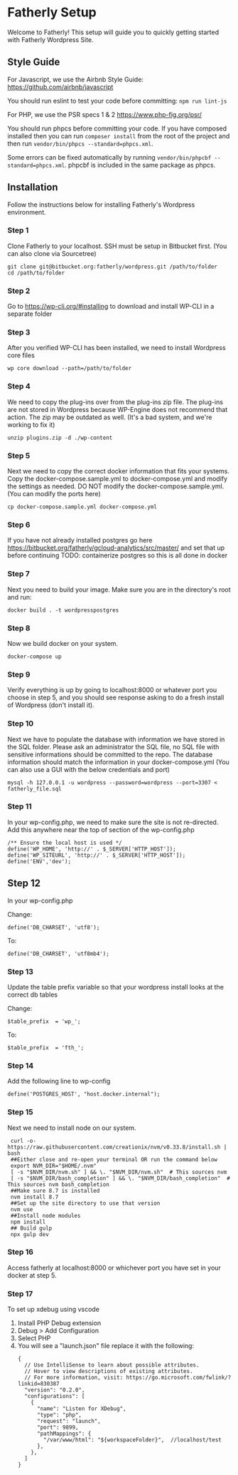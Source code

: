 # Fatherly Setup
Welcome to Fatherly! This setup will guide you to quickly getting started with Fatherly Wordpress Site.

## Style Guide

For Javascript, we use the Airbnb Style Guide: https://github.com/airbnb/javascript

You should run eslint to test your code before committing: `npm run lint-js`

For PHP, we use the PSR specs 1 & 2 https://www.php-fig.org/psr/ 

You should run phpcs before committing your code. If you have composed installed then you can run 
`composer install` from the root of the project and then run `vendor/bin/phpcs --standard=phpcs.xml`.

Some errors can be fixed automatically by running `vendor/bin/phpcbf --standard=phpcs.xml`. phpcbf is included in the
same package as phpcs.

## Installation

Follow the instructions below for installing Fatherly's Wordpress environment.

### Step 1
Clone Fatherly to your localhost. SSH must be setup in Bitbucket first. (You can also clone via Sourcetree)

    git clone git@bitbucket.org:fatherly/wordpress.git /path/to/folder
    cd /path/to/folder
    
    
### Step 2
Go to https://wp-cli.org/#installing to download and install WP-CLI in a separate folder

### Step 3
After you verified WP-CLI has been installed, we need to install Wordpress core files
    
    wp core download --path=/path/to/folder

### Step 4
We need to copy the plug-ins over from the plug-ins zip file. The plug-ins are not stored in Wordpress because WP-Engine does not recommend that action. The zip may be outdated as well. (It's a bad system, and we're working to fix it)

    unzip plugins.zip -d ./wp-content
### Step 5
Next we need to copy the correct docker information that fits your systems. Copy the docker-compose.sample.yml to docker-compose.yml and modify the settings as needed. DO NOT modify the docker-compose.sample.yml. (You can modify the ports here)

    cp docker-compose.sample.yml docker-compose.yml
    
### Step 6
If you have not already installed postgres go here https://bitbucket.org/fatherly/gcloud-analytics/src/master/ and set that up before continuing
TODO: containerize postgres so this is all done in docker      
    
### Step 7  
Next you need to build your image. Make sure you are in the directory's root and run:
    
    docker build . -t wordpresspostgres

### Step 8
Now we build docker on your system.

    docker-compose up

### Step 9
Verify everything is up by going to localhost:8000 or whatever port you choose in step 5, and you should see response asking to do a fresh install of Wordpress (don't install it).

### Step 10
Next we have to populate the database with information we have stored in the SQL folder. Please ask an administrator the SQL file, no SQL file with sensitive informations should be committed to the repo. The database information should match the information in your docker-compose.yml (You can also use a GUI with the below credentials and port)

    mysql -h 127.0.0.1 -u wordpress --password=wordpress --port=3307 < fatherly_file.sql

### Step 11
In your wp-config.php, we need to make sure the site is not re-directed. Add this anywhere near the top of section of the wp-config.php

    /** Ensure the local host is used */ 
    define('WP_HOME', 'http://' . $_SERVER['HTTP_HOST']);
    define('WP_SITEURL', 'http://' . $_SERVER['HTTP_HOST']);
    define('ENV','dev');

## Step 12
In your wp-config.php 

Change:
    
    define('DB_CHARSET', 'utf8');
    
To:
    
    define('DB_CHARSET', 'utf8mb4');


### Step 13
Update the table prefix variable so that your wordpress install looks at the correct db tables

Change:

    $table_prefix  = 'wp_';

To:

    $table_prefix  = 'fth_';

### Step 14
Add the following line to wp-config

    define('POSTGRES_HOST', "host.docker.internal");

### Step 15
Next we need to install node on our system.

     curl -o- https://raw.githubusercontent.com/creationix/nvm/v0.33.8/install.sh | bash
     ##Either close and re-open your terminal OR run the command below
     export NVM_DIR="$HOME/.nvm"
     [ -s "$NVM_DIR/nvm.sh" ] && \. "$NVM_DIR/nvm.sh"  # This sources nvm
     [ -s "$NVM_DIR/bash_completion" ] && \. "$NVM_DIR/bash_completion"  # This sources nvm bash_completion
     ##Make sure 8.7 is installed
     nvm install 8.7
     ##Set up the site directory to use that version
     nvm use
     ##Install node modules
     npm install
     ## Build gulp   
     npx gulp dev

### Step 16
Access fatherly at localhost:8000 or whichever port you have set in your docker at step 5.

### Step 17 
To set up xdebug using vscode

1. Install PHP Debug extension
2. Debug > Add Configuration
3. Select PHP
4. You will see a "launch.json" file replace it with the following:
    ```
    {
      // Use IntelliSense to learn about possible attributes.
      // Hover to view descriptions of existing attributes.
      // For more information, visit: https://go.microsoft.com/fwlink/?linkid=830387
      "version": "0.2.0",
      "configurations": [
        {
          "name": "Listen for XDebug",
          "type": "php",
          "request": "launch",
          "port": 9899,
          "pathMappings": {
            "/var/www/html": "${workspaceFolder}",  //localhost/test
          },
        },
      ]
    }
    ```